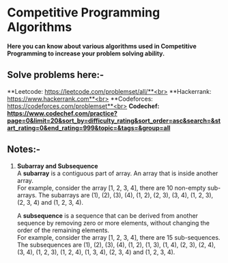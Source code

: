 # Competitive Programming Algorithms
**Here you can know about various algorithms used in Competitive Programming to increase your problem solving ability.**

## Solve problems here:-
**Leetcode: https://leetcode.com/problemset/all/**<br>
**Hackerrank: https://www.hackerrank.com**<br>
**Codeforces: https://codeforces.com/problemset**<br>
**Codechef: https://www.codechef.com/practice?page=0&limit=20&sort_by=difficulty_rating&sort_order=asc&search=&start_rating=0&end_rating=999&topic=&tags=&group=all**

## Notes:-
1) **Subarray and Subsequence**\
   A **subarray** is a contiguous part of array. An array that is inside another array.\
   For example, consider the array [1, 2, 3, 4], there are 10 non-empty sub-arrays. The subarrays are (1), (2), (3), (4), (1, 2), (2, 3), (3, 4), (1, 2, 3), (2, 3, 4) and (1, 2, 3, 4). 

   A **subsequence** is a sequence that can be derived from another sequence by removing zero or more elements, without changing the order of the remaining elements.\
   For example, consider the array [1, 2, 3, 4], there are 15 sub-sequences. The subsequences are (1), (2), (3), (4), (1, 2), (1, 3), (1, 4), (2, 3), (2, 4), (3, 4), (1, 2, 3), (1, 2, 4), (1, 3, 4), (2, 3, 4) and (1, 2, 3, 4).
